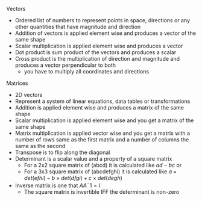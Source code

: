 Vectors
- Ordered list of numbers to represent points in space, directions or any other quantities that have magnitude and direction
- Addition of vectors is applied element wise and produces a vector of the same shape
- Scalar multiplication is applied element wise and produces a vector
- Dot product is sum product of the vectors and produces a scalar
- Cross product is the multiplication of direction and magnitude and produces a vector perpendicular to both
	- you have to multiply all coordinates and directions 

Matrices
- 2D vectors 
- Represent a system of linear equations, data tables or transformations
- Addition is applied element wise and produces a matrix of the same shape
- Scalar multiplication is applied element wise and you get a matrix of the same shape
- Matrix multiplication is applied vector wise and you get a matrix with a number of rows same as the first matrix and a number of columns the same as the second
- Transpose is to flip along the diagonal 
- Determinant is a scalar value and a property of a square matrix
	- For a 2x2 square matrix of (abcd) it is calculated like $ad - bc$ or
	- For a 3x3 square matrix of (abcdefghi) it is calculated like $a \times det(efhi) - b \times det(dfgi) + c \times det(degh)$
- Inverse matrix is one that $AA^-1=I$
	- The square matrix is invertible IFF the determinant is non-zero

